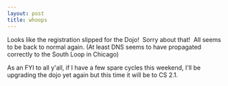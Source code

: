 ```yaml
---
layout: post
title: whoops
---
```

Looks like the registration slipped for the Dojo!  Sorry about that! 
All seems to be back to normal again. (At least DNS seems to have
propagated correctly to the South Loop in Chicago)

As an FYI to all y'all, if I have a few spare cycles this weekend, I'll
be upgrading the dojo yet again but this time it will be to CS 2.1.
